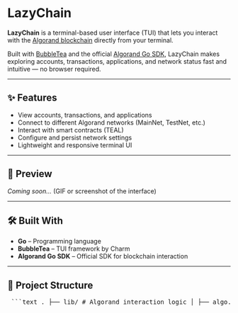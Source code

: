 # LazyChain

**LazyChain** is a terminal-based user interface (TUI) that lets you interact with the [Algorand blockchain](https://www.algorand.com/) directly from your terminal.

Built with [BubbleTea](https://github.com/charmbracelet/bubbletea) and the official [Algorand Go SDK](https://github.com/algorand/go-algorand-sdk), LazyChain makes exploring accounts, transactions, applications, and network status fast and intuitive — no browser required.

---

## ✨ Features

- View accounts, transactions, and applications
- Connect to different Algorand networks (MainNet, TestNet, etc.)
- Interact with smart contracts (TEAL)
- Configure and persist network settings
- Lightweight and responsive terminal UI

---

## 📸 Preview

_Coming soon..._ (GIF or screenshot of the interface)

---

## 🛠️ Built With

- **Go** – Programming language
- **BubbleTea** – TUI framework by Charm
- **Algorand Go SDK** – Official SDK for blockchain interaction

---

## 📁 Project Structure

<pre> ```text . ├── lib/ # Algorand interaction logic │ ├── algo.go │ └── network.go ├── misc/ # Utility files (e.g., env vars) │ └── env.go ├── models/ # Application models and modules │ ├── accountList.go │ ├── applications.go │ ├── cmdGoals.go │ ├── explore.go │ ├── project.go │ ├── settings.go │ └── types.go ├── main.go # Entry point ├── lazychain.exe # Built executable (Windows) ├── go.mod / go.sum # Go dependencies ├── LICENSE └── README.md ``` </pre>
